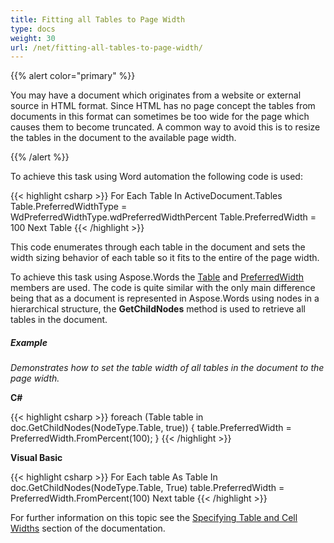 ```yaml
---
title: Fitting all Tables to Page Width
type: docs
weight: 30
url: /net/fitting-all-tables-to-page-width/
---
```


{{% alert color="primary" %}} 

You may have a document which originates from a website or external source in HTML format. Since HTML has no page concept the tables from documents in this format can sometimes be too wide for the page which causes them to become truncated. A common way to avoid this is to resize the tables in the document to the available page width.

{{% /alert %}} 

To achieve this task using Word automation the following code is used:

{{< highlight csharp >}}
For Each Table In ActiveDocument.Tables
    Table.PreferredWidthType = WdPreferredWidthType.wdPreferredWidthPercent
    Table.PreferredWidth = 100
 Next Table
{{< /highlight >}}

This code enumerates through each table in the document and sets the width sizing behavior of each table so it fits to the entire of the page width.

To achieve this task using Aspose.Words the [Table](https://apireference.aspose.com/words/net/aspose.words.tables/table) and [PreferredWidth](https://apireference.aspose.com/words/net/aspose.words.tables/table/properties/preferredwidth) members are used. The code is quite similar with the only main difference being that as a document is represented in Aspose.Words using nodes in a hierarchical structure, the **GetChildNodes** method is used to retrieve all tables in the document.
##### **Example**
*Demonstrates how to set the table width of all tables in the document to the page width.*

**C#**

{{< highlight csharp >}}
foreach (Table table in doc.GetChildNodes(NodeType.Table, true))
{
    table.PreferredWidth = PreferredWidth.FromPercent(100);
}
{{< /highlight >}}

**Visual Basic**

{{< highlight csharp >}}
For Each table As Table In doc.GetChildNodes(NodeType.Table, True)
	table.PreferredWidth = PreferredWidth.FromPercent(100)
Next table
{{< /highlight >}}

For further information on this topic see the [Specifying Table and Cell Widths](https://docs.aspose.com/words/net/applying-formatting/#specifying-table-and-cell-widths) section of the documentation.
